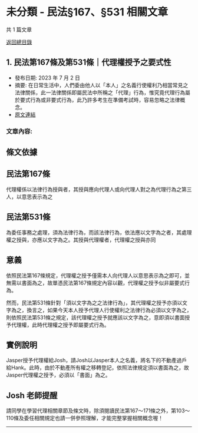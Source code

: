 # 未分類 - 民法§167、§531 相關文章

共 1 篇文章

[返回總目錄](00_總目錄.md)

## 1. 民法第167條及第531條｜代理權授予之要式性

- 發布日期: 2023 年 7 月 2 日
- 摘要: 在日常生活中，人們委由他人以「本人」之名義行使權利乃相當常見之法律關係，此一法律關係即屬民法中所稱之「代理」行為，惟究竟代理行為屬於要式行為或非要式行為，此乃許多考生在準備考試時，容易忽略之法律概念。
- [原文連結](https://www.jasper-realestate.com/%e4%bb%a3%e7%90%86%e6%ac%8a%e6%8e%88%e4%ba%88%e4%b9%8b%e8%a6%81%e5%bc%8f%e6%80%a7_%e6%b0%91%e6%b3%95%e7%ac%ac_167_%e6%a2%9d%e5%8f%8a%e7%ac%ac_531_%e6%a2%9d/)

### 文章內容:

## 條文依據

## 民法第167條

代理權係以法律行為授與者，其授與應向代理人或向代理人對之為代理行為之第三人，以意思表示為之

## 民法第531條

為委任事務之處理，須為法律行為，而該法律行為，依法應以文字為之者，其處理權之授與，亦應以文字為之。其授與代理權者，代理權之授與亦同

## 意義

依照民法第167條規定，代理權之授予僅需本人向代理人以意思表示為之即可，並無需以書面為之，故單憑民法第167條規定內容以觀，代理權之授予似非屬要式行為。

然而，民法第531條針對「須以文字為之之法律行為」，其代理權之授予亦須以文字為之，換言之，如果今天本人授予代理人行使權利之法律行為必須以文字為之，則依照民法第531條之規定，該代理權之授予就應該以文字為之，意即須以書面授予代理權，此時代理權之授予即屬要式行為。

## 實例說明

Jasper授予代理權給Josh，請Josh以Jasper本人之名義，將名下的不動產過戶給Hank。此時，由於不動產所有權之移轉登記，依照法律規定須以書面為之，故Jasper代理權之授予，必須以「書面」為之。

## Josh 老師提醒

請同學在學習代理相關章節及條文時，除須閱讀民法第167～171條之外，第103～110條及委任相關規定也請一併參照理解，才能完整掌握相關概念喔！

---


